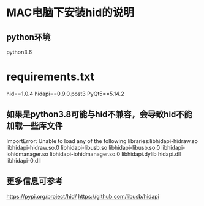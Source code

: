 

# MAC电脑下安装hid的说明

## python环境
  python3.6

# requirements.txt
  hid==1.0.4
  hidapi==0.9.0.post3
  PyQt5==5.14.2


## 如果是python3.8可能与hid不兼容，会导致hid不能加载一些库文件

  ImportError: Unable to load any of the following libraries:libhidapi-hidraw.so
  libhidapi-hidraw.so.0 libhidapi-libusb.so libhidapi-libusb.so.0 libhidapi-iohidmanager.so
  libhidapi-iohidmanager.so.0 libhidapi.dylib hidapi.dll libhidapi-0.dll

## 更多信息可参考
  https://pypi.org/project/hid/
  https://github.com/libusb/hidapi






